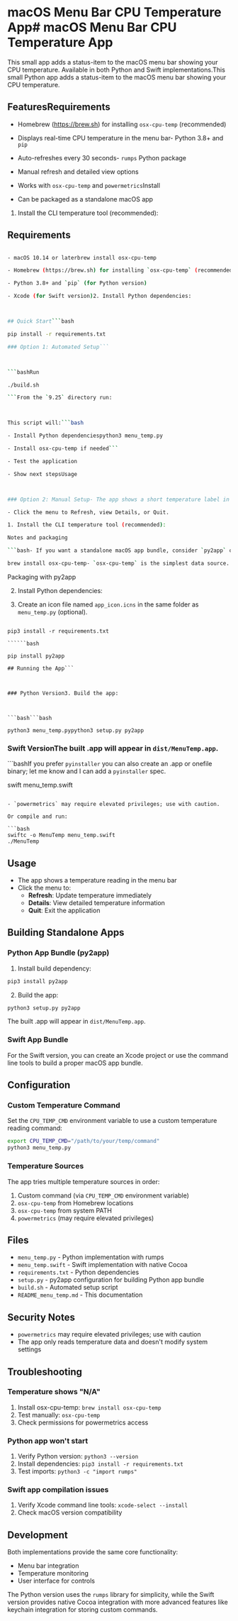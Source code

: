 # macOS Menu Bar CPU Temperature App# macOS Menu Bar CPU Temperature App



This small app adds a status-item to the macOS menu bar showing your CPU temperature. Available in both Python and Swift implementations.This small Python app adds a status-item to the macOS menu bar showing your CPU temperature.



## FeaturesRequirements

- Homebrew (https://brew.sh) for installing `osx-cpu-temp` (recommended)

- Displays real-time CPU temperature in the menu bar- Python 3.8+ and `pip`

- Auto-refreshes every 30 seconds- `rumps` Python package

- Manual refresh and detailed view options

- Works with `osx-cpu-temp` and `powermetrics`Install

- Can be packaged as a standalone macOS app

1. Install the CLI temperature tool (recommended):

## Requirements

```bash

- macOS 10.14 or laterbrew install osx-cpu-temp

- Homebrew (https://brew.sh) for installing `osx-cpu-temp` (recommended)```

- Python 3.8+ and `pip` (for Python version)

- Xcode (for Swift version)2. Install Python dependencies:



## Quick Start```bash

pip install -r requirements.txt

### Option 1: Automated Setup```



```bashRun

./build.sh

```From the `9.25` directory run:



This script will:```bash

- Install Python dependenciespython3 menu_temp.py

- Install osx-cpu-temp if needed```

- Test the application

- Show next stepsUsage



### Option 2: Manual Setup- The app shows a short temperature label in the menu bar.

- Click the menu to Refresh, view Details, or Quit.

1. Install the CLI temperature tool (recommended):

Notes and packaging

```bash- If you want a standalone macOS app bundle, consider `py2app` or `pyinstaller`.

brew install osx-cpu-temp- `osx-cpu-temp` is the simplest data source. If it's not installed, the script will try `powermetrics` (which may require `sudo`).

```

Packaging with py2app

2. Install Python dependencies:

1. Create an icon file named `app_icon.icns` in the same folder as `menu_temp.py` (optional).

```bash2. Install build dependency:

pip3 install -r requirements.txt

``````bash

pip install py2app

## Running the App```



### Python Version3. Build the app:



```bash```bash

python3 menu_temp.pypython3 setup.py py2app

``````



### Swift VersionThe built .app will appear in `dist/MenuTemp.app`.



```bashIf you prefer `pyinstaller` you can also create an .app or onefile binary; let me know and I can add a `pyinstaller` spec.

swift menu_temp.swift

```Security

- `powermetrics` may require elevated privileges; use with caution.

Or compile and run:

```bash
swiftc -o MenuTemp menu_temp.swift
./MenuTemp
```

## Usage

- The app shows a temperature reading in the menu bar
- Click the menu to:
  - **Refresh**: Update temperature immediately
  - **Details**: View detailed temperature information
  - **Quit**: Exit the application

## Building Standalone Apps

### Python App Bundle (py2app)

1. Install build dependency:

```bash
pip3 install py2app
```

2. Build the app:

```bash
python3 setup.py py2app
```

The built .app will appear in `dist/MenuTemp.app`.

### Swift App Bundle

For the Swift version, you can create an Xcode project or use the command line tools to build a proper macOS app bundle.

## Configuration

### Custom Temperature Command

Set the `CPU_TEMP_CMD` environment variable to use a custom temperature reading command:

```bash
export CPU_TEMP_CMD="/path/to/your/temp/command"
python3 menu_temp.py
```

### Temperature Sources

The app tries multiple temperature sources in order:
1. Custom command (via `CPU_TEMP_CMD` environment variable)
2. `osx-cpu-temp` from Homebrew locations
3. `osx-cpu-temp` from system PATH
4. `powermetrics` (may require elevated privileges)

## Files

- `menu_temp.py` - Python implementation with rumps
- `menu_temp.swift` - Swift implementation with native Cocoa
- `requirements.txt` - Python dependencies
- `setup.py` - py2app configuration for building Python app bundle
- `build.sh` - Automated setup script
- `README_menu_temp.md` - This documentation

## Security Notes

- `powermetrics` may require elevated privileges; use with caution
- The app only reads temperature data and doesn't modify system settings

## Troubleshooting

### Temperature shows "N/A"

1. Install osx-cpu-temp: `brew install osx-cpu-temp`
2. Test manually: `osx-cpu-temp`
3. Check permissions for powermetrics access

### Python app won't start

1. Verify Python version: `python3 --version`
2. Install dependencies: `pip3 install -r requirements.txt`
3. Test imports: `python3 -c "import rumps"`

### Swift app compilation issues

1. Verify Xcode command line tools: `xcode-select --install`
2. Check macOS version compatibility

## Development

Both implementations provide the same core functionality:
- Menu bar integration
- Temperature monitoring
- User interface for controls

The Python version uses the `rumps` library for simplicity, while the Swift version provides native Cocoa integration with more advanced features like keychain integration for storing custom commands.